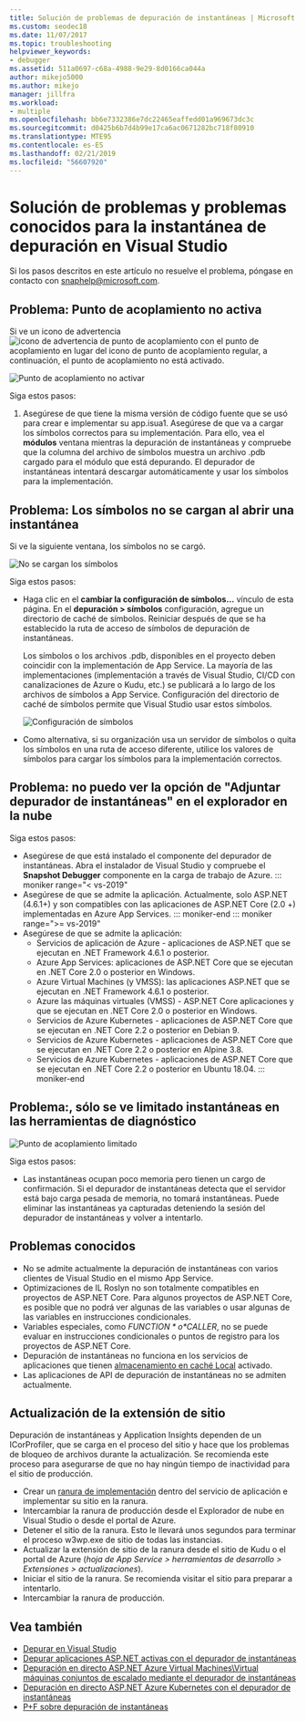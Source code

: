 ```yaml
---
title: Solución de problemas de depuración de instantáneas | Microsoft Docs
ms.custom: seodec18
ms.date: 11/07/2017
ms.topic: troubleshooting
helpviewer_keywords:
- debugger
ms.assetid: 511a0697-c68a-4988-9e29-8d0166ca044a
author: mikejo5000
ms.author: mikejo
manager: jillfra
ms.workload:
- multiple
ms.openlocfilehash: bb6e7332386e7dc22465eaffedd01a969673dc3c
ms.sourcegitcommit: d0425b6b7d4b99e17ca6ac0671282bc718f80910
ms.translationtype: MTE95
ms.contentlocale: es-ES
ms.lasthandoff: 02/21/2019
ms.locfileid: "56607920"
---
```

# <a name="troubleshooting-and-known-issues-for-snapshot-debugging-in-visual-studio"></a>Solución de problemas y problemas conocidos para la instantánea de depuración en Visual Studio

Si los pasos descritos en este artículo no resuelve el problema, póngase en contacto con snaphelp@microsoft.com.

## <a name="issue-snappoint-does-not-turn-on"></a>Problema: Punto de acoplamiento no activa

Si ve un icono de advertencia ![icono de advertencia de punto de acoplamiento](../debugger/media/snapshot-troubleshooting-snappoint-warning-icon.png "icono de advertencia de punto de acoplamiento") con el punto de acoplamiento en lugar del icono de punto de acoplamiento regular, a continuación, el punto de acoplamiento no está activado.

![Punto de acoplamiento no activar](../debugger/media/snapshot-troubleshooting-dont-turn-on.png "no activar el punto de acoplamiento")

Siga estos pasos:

1. Asegúrese de que tiene la misma versión de código fuente que se usó para crear e implementar su app.isua1. Asegúrese de que va a cargar los símbolos correctos para su implementación. Para ello, vea el **módulos** ventana mientras la depuración de instantáneas y compruebe que la columna del archivo de símbolos muestra un archivo .pdb cargado para el módulo que está depurando. El depurador de instantáneas intentará descargar automáticamente y usar los símbolos para la implementación.

## <a name="issue-symbols-do-not-load-when-i-open-a-snapshot"></a>Problema: Los símbolos no se cargan al abrir una instantánea

Si ve la siguiente ventana, los símbolos no se cargó.

![No se cargan los símbolos](../debugger/media/snapshot-troubleshooting-symbols-wont-load.png "no cargar símbolos")

Siga estos pasos:

- Haga clic en el **cambiar la configuración de símbolos...** vínculo de esta página. En el **depuración > símbolos** configuración, agregue un directorio de caché de símbolos. Reiniciar después de que se ha establecido la ruta de acceso de símbolos de depuración de instantáneas.

   Los símbolos o los archivos .pdb, disponibles en el proyecto deben coincidir con la implementación de App Service. La mayoría de las implementaciones (implementación a través de Visual Studio, CI/CD con canalizaciones de Azure o Kudu, etc.) se publicará a lo largo de los archivos de símbolos a App Service. Configuración del directorio de caché de símbolos permite que Visual Studio usar estos símbolos.

   ![Configuración de símbolos](../debugger/media/snapshot-troubleshooting-symbol-settings.png "Lores")

- Como alternativa, si su organización usa un servidor de símbolos o quita los símbolos en una ruta de acceso diferente, utilice los valores de símbolos para cargar los símbolos para la implementación correctos.

## <a name="issue-i-cannot-see-the-attach-snapshot-debugger-option-in-the-cloud-explorer"></a>Problema: no puedo ver la opción de "Adjuntar depurador de instantáneas" en el explorador en la nube

Siga estos pasos:

- Asegúrese de que está instalado el componente del depurador de instantáneas. Abra el instalador de Visual Studio y compruebe el **Snapshot Debugger** componente en la carga de trabajo de Azure.
::: moniker range="< vs-2019"
- Asegúrese de que se admite la aplicación. Actualmente, solo ASP.NET (4.6.1+) y son compatibles con las aplicaciones de ASP.NET Core (2.0 +) implementadas en Azure App Services.
::: moniker-end
::: moniker range=">= vs-2019"
- Asegúrese de que se admite la aplicación:
  - Servicios de aplicación de Azure - aplicaciones de ASP.NET que se ejecutan en .NET Framework 4.6.1 o posterior.
  - Azure App Services: aplicaciones de ASP.NET Core que se ejecutan en .NET Core 2.0 o posterior en Windows.
  - Azure Virtual Machines (y VMSS): las aplicaciones ASP.NET que se ejecutan en .NET Framework 4.6.1 o posterior.
  - Azure las máquinas virtuales (VMSS) - ASP.NET Core aplicaciones y que se ejecutan en .NET Core 2.0 o posterior en Windows.
  - Servicios de Azure Kubernetes - aplicaciones de ASP.NET Core que se ejecutan en .NET Core 2.2 o posterior en Debian 9.
  - Servicios de Azure Kubernetes - aplicaciones de ASP.NET Core que se ejecutan en .NET Core 2.2 o posterior en Alpine 3.8.
  - Servicios de Azure Kubernetes - aplicaciones de ASP.NET Core que se ejecutan en .NET Core 2.2 o posterior en Ubuntu 18.04.
::: moniker-end

## <a name="issue-i-only-see-throttled-snapshots-in-the-diagnostic-tools"></a>Problema:, sólo se ve limitado instantáneas en las herramientas de diagnóstico

![Punto de acoplamiento limitado](../debugger/media/snapshot-troubleshooting-throttled-snapshots.png "limita el punto de acoplamiento")

Siga estos pasos:

- Las instantáneas ocupan poco memoria pero tienen un cargo de confirmación. Si el depurador de instantáneas detecta que el servidor está bajo carga pesada de memoria, no tomará instantáneas. Puede eliminar las instantáneas ya capturadas deteniendo la sesión del depurador de instantáneas y volver a intentarlo.

## <a name="known-issues"></a>Problemas conocidos

- No se admite actualmente la depuración de instantáneas con varios clientes de Visual Studio en el mismo App Service.
- Optimizaciones de IL Roslyn no son totalmente compatibles en proyectos de ASP.NET Core. Para algunos proyectos de ASP.NET Core, es posible que no podrá ver algunas de las variables o usar algunas de las variables en instrucciones condicionales.
- Variables especiales, como *$FUNCTION* o *$CALLER*, no se puede evaluar en instrucciones condicionales o puntos de registro para los proyectos de ASP.NET Core.
- Depuración de instantáneas no funciona en los servicios de aplicaciones que tienen [almacenamiento en caché Local](/azure/app-service/app-service-local-cache) activado.
- Las aplicaciones de API de depuración de instantáneas no se admiten actualmente.

## <a name="site-extension-upgrade"></a>Actualización de la extensión de sitio

Depuración de instantáneas y Application Insights dependen de un ICorProfiler, que se carga en el proceso del sitio y hace que los problemas de bloqueo de archivos durante la actualización. Se recomienda este proceso para asegurarse de que no hay ningún tiempo de inactividad para el sitio de producción.

- Crear un [ranura de implementación](/azure/app-service/web-sites-staged-publishing) dentro del servicio de aplicación e implementar su sitio en la ranura.
- Intercambiar la ranura de producción desde el Explorador de nube en Visual Studio o desde el portal de Azure.
- Detener el sitio de la ranura. Esto le llevará unos segundos para terminar el proceso w3wp.exe de sitio de todas las instancias.
- Actualizar la extensión de sitio de la ranura desde el sitio de Kudu o el portal de Azure (*hoja de App Service > herramientas de desarrollo > Extensiones > actualizaciones*).
- Iniciar el sitio de la ranura. Se recomienda visitar el sitio para preparar a intentarlo.
- Intercambiar la ranura de producción.

## <a name="see-also"></a>Vea también

- [Depurar en Visual Studio](../debugger/index.md)
- [Depurar aplicaciones ASP.NET activas con el depurador de instantáneas](../debugger/debug-live-azure-applications.md)
- [Depuración en directo ASP.NET Azure Virtual Machines\Virtual máquinas conjuntos de escalado mediante el depurador de instantáneas](../debugger/debug-live-azure-virtual-machines.md)
- [Depuración en directo ASP.NET Azure Kubernetes con el depurador de instantáneas](../debugger/debug-live-azure-kubernetes.md)
- [P+F sobre depuración de instantáneas](../debugger/debug-live-azure-apps-faq.md)